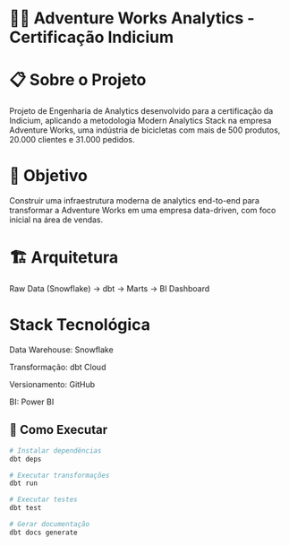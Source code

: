 # 🚴‍♂️ Adventure Works Analytics - Certificação Indicium
# 📋 Sobre o Projeto
Projeto de Engenharia de Analytics desenvolvido para a certificação da Indicium, aplicando a metodologia Modern Analytics Stack na empresa Adventure Works, uma indústria de bicicletas com mais de 500 produtos, 20.000 clientes e 31.000 pedidos.
# 🎯 Objetivo
Construir uma infraestrutura moderna de analytics end-to-end para transformar a Adventure Works em uma empresa data-driven, com foco inicial na área de vendas.
# 🏗️ Arquitetura
Raw Data (Snowflake) → dbt → Marts → BI Dashboard
# Stack Tecnológica
Data Warehouse: Snowflake

Transformação: dbt Cloud

Versionamento: GitHub

BI: Power BI 

## 🔧 Como Executar

```bash
# Instalar dependências
dbt deps

# Executar transformações
dbt run

# Executar testes
dbt test

# Gerar documentação
dbt docs generate
